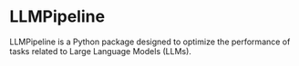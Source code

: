 # LLMPipeline
LLMPipeline is a Python package designed to optimize the performance of tasks related to Large Language Models (LLMs).
